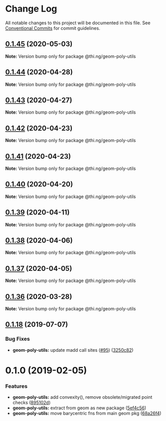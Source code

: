 # Change Log

All notable changes to this project will be documented in this file.
See [Conventional Commits](https://conventionalcommits.org) for commit guidelines.

## [0.1.45](https://github.com/thi-ng/umbrella/compare/@thi.ng/geom-poly-utils@0.1.44...@thi.ng/geom-poly-utils@0.1.45) (2020-05-03)

**Note:** Version bump only for package @thi.ng/geom-poly-utils





## [0.1.44](https://github.com/thi-ng/umbrella/compare/@thi.ng/geom-poly-utils@0.1.43...@thi.ng/geom-poly-utils@0.1.44) (2020-04-28)

**Note:** Version bump only for package @thi.ng/geom-poly-utils





## [0.1.43](https://github.com/thi-ng/umbrella/compare/@thi.ng/geom-poly-utils@0.1.42...@thi.ng/geom-poly-utils@0.1.43) (2020-04-27)

**Note:** Version bump only for package @thi.ng/geom-poly-utils





## [0.1.42](https://github.com/thi-ng/umbrella/compare/@thi.ng/geom-poly-utils@0.1.41...@thi.ng/geom-poly-utils@0.1.42) (2020-04-23)

**Note:** Version bump only for package @thi.ng/geom-poly-utils





## [0.1.41](https://github.com/thi-ng/umbrella/compare/@thi.ng/geom-poly-utils@0.1.40...@thi.ng/geom-poly-utils@0.1.41) (2020-04-23)

**Note:** Version bump only for package @thi.ng/geom-poly-utils





## [0.1.40](https://github.com/thi-ng/umbrella/compare/@thi.ng/geom-poly-utils@0.1.39...@thi.ng/geom-poly-utils@0.1.40) (2020-04-20)

**Note:** Version bump only for package @thi.ng/geom-poly-utils





## [0.1.39](https://github.com/thi-ng/umbrella/compare/@thi.ng/geom-poly-utils@0.1.38...@thi.ng/geom-poly-utils@0.1.39) (2020-04-11)

**Note:** Version bump only for package @thi.ng/geom-poly-utils





## [0.1.38](https://github.com/thi-ng/umbrella/compare/@thi.ng/geom-poly-utils@0.1.37...@thi.ng/geom-poly-utils@0.1.38) (2020-04-06)

**Note:** Version bump only for package @thi.ng/geom-poly-utils





## [0.1.37](https://github.com/thi-ng/umbrella/compare/@thi.ng/geom-poly-utils@0.1.36...@thi.ng/geom-poly-utils@0.1.37) (2020-04-05)

**Note:** Version bump only for package @thi.ng/geom-poly-utils





## [0.1.36](https://github.com/thi-ng/umbrella/compare/@thi.ng/geom-poly-utils@0.1.35...@thi.ng/geom-poly-utils@0.1.36) (2020-03-28)

**Note:** Version bump only for package @thi.ng/geom-poly-utils





## [0.1.18](https://github.com/thi-ng/umbrella/compare/@thi.ng/geom-poly-utils@0.1.17...@thi.ng/geom-poly-utils@0.1.18) (2019-07-07)

### Bug Fixes

* **geom-poly-utils:** update madd call sites ([#95](https://github.com/thi-ng/umbrella/issues/95)) ([3250c82](https://github.com/thi-ng/umbrella/commit/3250c82))

# 0.1.0 (2019-02-05)

### Features

* **geom-poly-utils:** add convexity(), remove obsolete/migrated point checks ([895102d](https://github.com/thi-ng/umbrella/commit/895102d))
* **geom-poly-utils:** extract from geom as new package ([5ef4c56](https://github.com/thi-ng/umbrella/commit/5ef4c56))
* **geom-poly-utils:** move barycentric fns from main geom pkg ([68a26f4](https://github.com/thi-ng/umbrella/commit/68a26f4))
